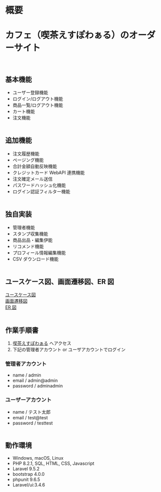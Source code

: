 # 概要

# カフェ（喫茶えすぽわぁる）のオーダーサイト

<br>

## 基本機能

-   ユーザー登録機能
-   ログイン/ログアウト機能
-   商品一覧/ログアウト機能
-   カート機能
-   注文機能
    <br>
    <br>

## 追加機能

-   注文履歴機能
-   ページング機能
-   合計金額自動反映機能
-   クレジットカード WebAPI 連携機能
-   注文確定メール送信
-   パスワードハッシュ化機能
-   ログイン認証フィルター機能
    <br>
    <br>

## 独自実装

-   管理者機能
-   スタンプ収集機能
-   商品出品・編集伊能
-   リコメンド機能
-   プロフィール情報編集機能
-   CSV ダウンロード機能
    <br>
    <br>

## ユースケース図、画面遷移図、ER 図

[ユースケース図](/public/drawing/usecase.drawio)
<br>
[画面遷移図](/public/drawing/%E7%94%BB%E9%9D%A2%E9%81%B7%E7%A7%BB%E5%9B%B3.drawio)
<br>
[ER 図](/public/drawing/ER%E5%9B%B3.drawio)
<br>
<br>

## 作業手順書

1. [喫茶えすぽわぁる](http://espoir.rplearn.net/) へアクセス
2. 下記の管理者アカウント or ユーザアカウントでログイン

### 管理者アカウント

-   name / admin
-   email / admin@admin
-   password / adminadmin

### ユーザーアカウント

-   name / テスト太郎
-   email / test@test
-   password / testtest
    <br>
    <br>

## 動作環境

-   Windows, macOS, Linux
-   PHP 8.2.1, SQL, HTML, CSS, Javascript
-   Laravel 9.5.2
-   bootstrap 4.0.0
-   phpunit 9.6.5
-   Laravel/ui:3.4.6
